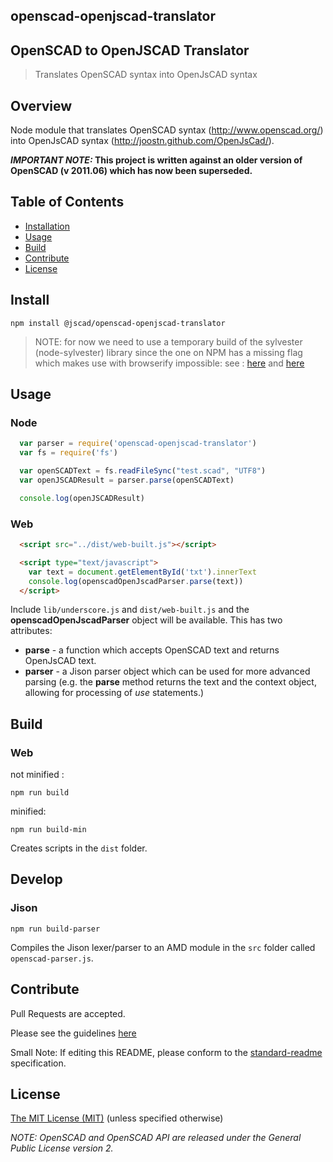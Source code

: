 ## openscad-openjscad-translator

## OpenSCAD to OpenJSCAD Translator

> Translates OpenSCAD syntax into OpenJsCAD syntax

## Overview

Node module that translates OpenSCAD syntax (http://www.openscad.org/) into OpenJsCAD syntax (http://joostn.github.com/OpenJsCad/).

**_IMPORTANT NOTE:_ This project is written against an older version of OpenSCAD (v 2011.06) which has now been superseded.**

## Table of Contents

- [Installation](#install)
- [Usage](#usage)
- [Build](#build)
- [Contribute](#contribute)
- [License](#license)

## Install

```
npm install @jscad/openscad-openjscad-translator
```

>NOTE: for now we need to use a temporary build of the sylvester (node-sylvester)
library since the one on NPM has a missing flag which makes use with browserify impossible:
see : [here](https://github.com/NaturalNode/node-sylvester/issues/9) and [here](https://github.com/NaturalNode/node-sylvester/issues/4)

## Usage

### Node

```javascript
  var parser = require('openscad-openjscad-translator')
  var fs = require('fs')

  var openSCADText = fs.readFileSync("test.scad", "UTF8")
  var openJSCADResult = parser.parse(openSCADText)

  console.log(openJSCADResult)
```

### Web

```html
  <script src="../dist/web-built.js"></script>

  <script type="text/javascript">
    var text = document.getElementById('txt').innerText
    console.log(openscadOpenJscadParser.parse(text))
  </script>
```

Include ```lib/underscore.js``` and ```dist/web-built.js``` and the **openscadOpenJscadParser** object will be available.  This has two attributes:
* **parse** - a function which accepts OpenSCAD text and returns OpenJsCAD text.
* **parser** - a Jison parser object which can be used for more advanced parsing (e.g. the **parse** method returns the text and the context object, allowing for processing of *use* statements.)

## Build

### Web

not minified :
```
npm run build
```
minified:
```
npm run build-min
```
Creates scripts in the ```dist``` folder.

## Develop

### Jison

```
npm run build-parser
```
Compiles the Jison lexer/parser to an AMD module in the ```src``` folder called ```openscad-parser.js```.

## Contribute

Pull Requests are accepted.

Please see the guidelines [here](https://github.com/jscad/openscad-openjscad-translator/blob/master/CONTRIBUTING.md)

Small Note: If editing this README, please conform to the [standard-readme](https://github.com/RichardLitt/standard-readme) specification.

## License

[The MIT License (MIT)](https://github.com/jscad/csg.js/blob/master/LICENSE)
(unless specified otherwise)

_NOTE: OpenSCAD and OpenSCAD API are released under the General Public License version 2._
